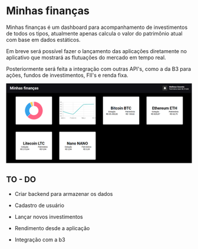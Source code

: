 # Minhas finanças

Minhas finanças é um dashboard para acompanhamento de investimentos de todos os tipos, atualmente apenas calcula o valor do
patrimônio atual com base em dados estáticos.

Em breve será possível fazer o lançamento das aplicações diretamente no aplicativo que mostrará as flutuações do mercado em tempo real.

Posteriormente será feita a integração com outras API's, como a da B3 para ações, fundos de investimentos, FII's e renda fixa.

![](./.github/assets/screenshot.png)

## TO - DO

-   Criar backend para armazenar os dados

-   Cadastro de usuário

-   Lançar novos investimentos

-   Rendimento desde a aplicação

-   Integração com a b3
